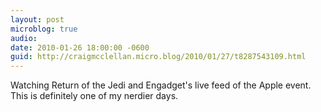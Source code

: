 ```yaml
---
layout: post
microblog: true
audio: 
date: 2010-01-26 18:00:00 -0600
guid: http://craigmcclellan.micro.blog/2010/01/27/t8287543109.html
---
```

Watching Return of the Jedi and Engadget's live feed of the Apple event.  This is definitely one of my nerdier days.
